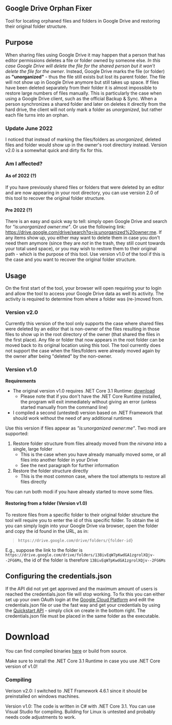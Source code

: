 ## Google Drive Orphan Fixer
Tool for locating orphaned files and folders in Google Drive and restoring their original folder structure.

## Purpose
When sharing files using Google Drive it may happen that a person that has editor permissions deletes a file or folder owned by someone else. *In this case Google Drive will delete the file for the shared person but it won't delete the file for the owner*. Instead, Google Drive marks the file (or folder) as **"unorganized"** - thus the file still exists but lost its parent folder. The file will not show up in Google Drive anymore but still takes up space. If files have been deleted separately from their folder it is almost impossible to restore large numbers of files manually. This is particularly the case when using a Google Drive client, such as the official Backup & Sync. When a person synchronizes a shared folder and later on deletes it directly from the hard drive, the client will not only mark a folder as *unorganized*, but rather each file turns into an orphan.
### Update June 2022
I noticed that instead of marking the files/folders as *unorganized*, deleted files and folder would show up in the owner's root directory instead. Version v2.0 is a somewhat quick and dirty fix for this.

### Am I affected?
#### As of 2022 (?)
If you have previously shared files or folders that were deleted by an editor and are now appearing in your root directory, you can use version 2.0 of this tool to recover the original folder structure.
#### Pre 2022 (?)
There is an easy and quick way to tell: simply open Google Drive and search for *"is:unorganized owner:me"*. Or use the following link: https://drive.google.com/drive/search?q=is:unorganized%20owner:me.
If any items show up, you either may want to delete them in case you don't need them anymore (since they are *not* in the trash, they still count towards your total used space), or you may wish to restore them to their original path - which is the purpose of this tool.
Use version v1.0 of the tool if this is the case and you want to recover the original folder structure.

## Usage
On the first start of the tool, your browser will open requiring your to login and allow the tool to access your Google Drive data as well its activity. The activity is required to determine from where a folder was (re-)moved from.

### Version v2.0
Currently this version of the tool only supports the case where shared files were deleted by an editor that is non-owner of the files resulting
in those files to show up in the root directory of the owner (that shared the files in the first place). Any file or folder that now appears
in the root folder can be moved back to its original location using this tool. The tool currently does not support the case when the files/folders
were already moved again by the owner after being "deleted" by the non-owner.

### Version v1.0
**Requirements**
- The original version v1.0 requires .NET Core 3.1 Runtime: [download](https://dotnet.microsoft.com/download/dotnet?utm_source=getdotnetcore)
  - Please note that if you don't have the .NET Core Runtime installed, the program will exit immediately without giving an error (unless started manually from the command line)
- I compiled a second (untested) version based on .NET Framework that should work without the need of any additional runtimes

Use this version if files appear as *"is:unorganized owner:me"*.
Two modi are supported:
1. Restore folder structure from files already moved from the *nirvana* into a single, large folder
	* This is the case when you have already manually moved some, or all files into another folder in your Drive
	* See the next paragraph for further information
2. Restore the folder structure directly
	* This is the most common case, where the tool attempts to restore all files directly

You can run both modi if you have already started to move some files.

#### Restoring from a folder (Version v1.0)
To restore files from a specific folder to their original folder structure the tool will require you to enter the id of this specific folder. To obtain the id you can simply login into your Google Drive via browser, open the folder and copy the id found in the URL, as in:
>`https://drive.google.com/drive/folders/{folder-id}`

E.g., suppose the link to the folder is `https://drive.google.com/drive/folders/13BivEqW7pKwdGA1zgrolXQjv--2FG6Ms`, the id of the folder is therefore `13BivEqW7pKwdGA1zgrolXQjv--2FG6Ms`

## Configuring the credentials.json
If the API did not yet get approved and the maximum amount of users is reached the credentials.json file will stop working. To fix this you can either set up your own OAuth login at the [Google Cloud Platform](https://console.cloud.google.com/apis/) and edit the credentials.json file or use the fast way and get your credentials by using the [Quickstart API](https://console.developers.google.com/henhouse/?pb=%5B%22hh-0%22,%22drive%22,null,%5B%5D,%22https:%2F%2Fdevelopers.google.com%22,null,%5B%5D,null,%22Enable%20the%20Drive%20API%22,1,null,%5B%5D,false,false,null,null,null,null,false,null,false,false,null,null,null,%22DESKTOP%22,null,%22Quickstart%22,true,%22Quickstart%22,null,null,false%5D) - simply click on create in the bottom right. The credentials.json file must be placed in the same folder as the executable.

# Download
You can find compiled binaries [here](https://github.com/timonbldw/GoogleDriveOrphanFixer/releases) or build from source.

Make sure to install the .NET Core 3.1 Runtime in case you use .NET Core version of v1.0!

### Compiling
Verison v2.0:
I switched to .NET Framework 4.6.1 since it should be preinstalled on windows machines.

Version v1.0:
The code is written in C# with .NET Core 3.1. You can use Visual Studio for compiling. Building for Linux is untested and probably needs code adjustments to work.
